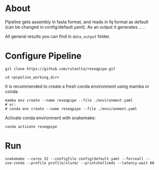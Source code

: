# About

Pipeline gets assembly in fasta format, and reads in fq format as default (can be changed in config/default.yaml). 
As an output it generates ... .

All general results you can find in `data_output` folder.

# Configure Pipeline

`git clone https://github.com/rutaolta/reseqpipe.git`

`cd <pipeline_working_dir>`

It is recommended to create a fresh conda environment using mamba or conda.

```
mamba env create --name reseqpipe --file ./environment.yaml
# or:
# conda env create --name reseqpipe --file ./environment.yaml
```

Activate conda environment with snakemake:

`conda activate reseqpipe`

# Run

`snakemake --cores 32 --configfile config/default.yaml --forceall --use-conda --profile profile/slurm/ --printshellcmds --latency-wait 60`

